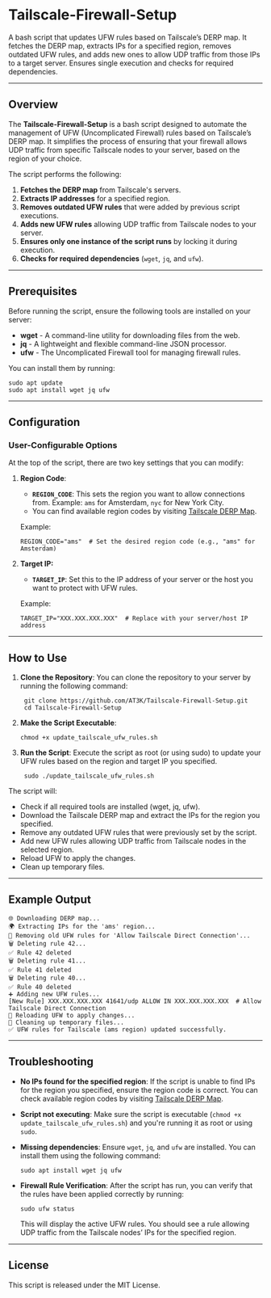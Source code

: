 # Tailscale-Firewall-Setup
A bash script that updates UFW rules based on Tailscale’s DERP map. It fetches the DERP map, extracts IPs for a specified region, removes outdated UFW rules, and adds new ones to allow UDP traffic from those IPs to a target server. Ensures single execution and checks for required dependencies.

---

## Overview

The **Tailscale-Firewall-Setup** is a bash script designed to automate the management of UFW (Uncomplicated Firewall) rules based on Tailscale’s DERP map. It simplifies the process of ensuring that your firewall allows UDP traffic from specific Tailscale nodes to your server, based on the region of your choice.

The script performs the following:

1. **Fetches the DERP map** from Tailscale's servers.
2. **Extracts IP addresses** for a specified region.
3. **Removes outdated UFW rules** that were added by previous script executions.
4. **Adds new UFW rules** allowing UDP traffic from Tailscale nodes to your server.
5. **Ensures only one instance of the script runs** by locking it during execution.
6. **Checks for required dependencies** (`wget`, `jq`, and `ufw`).

---

## Prerequisites

Before running the script, ensure the following tools are installed on your server:

- **wget** - A command-line utility for downloading files from the web.
- **jq** - A lightweight and flexible command-line JSON processor.
- **ufw** - The Uncomplicated Firewall tool for managing firewall rules.

You can install them by running:

    sudo apt update
    sudo apt install wget jq ufw

---

## Configuration

### User-Configurable Options

At the top of the script, there are two key settings that you can modify:

1. **Region Code**:
   - **`REGION_CODE`**: This sets the region you want to allow connections from. Example: `ams` for Amsterdam, `nyc` for New York City. 
   - You can find available region codes by visiting [Tailscale DERP Map](https://login.tailscale.com/derpmap/default).

   Example:

       REGION_CODE="ams"  # Set the desired region code (e.g., "ams" for Amsterdam)

2. **Target IP:**
   - **`TARGET_IP`**: Set this to the IP address of your server or the host you want to protect with UFW rules.

   Example:

       TARGET_IP="XXX.XXX.XXX.XXX"  # Replace with your server/host IP address

---

## How to Use

1. **Clone the Repository**:
You can clone the repository to your server by running the following command:
    
        git clone https://github.com/AT3K/Tailscale-Firewall-Setup.git
        cd Tailscale-Firewall-Setup

2.	**Make the Script Executable**:

        chmod +x update_tailscale_ufw_rules.sh

3. **Run the Script**:
Execute the script as root (or using sudo) to update your UFW rules based on the region and target IP you specified.
    
        sudo ./update_tailscale_ufw_rules.sh

    
The script will:
- Check if all required tools are installed (wget, jq, ufw).
- Download the Tailscale DERP map and extract the IPs for the region you specified.
- Remove any outdated UFW rules that were previously set by the script.
- Add new UFW rules allowing UDP traffic from Tailscale nodes in the selected region.
- Reload UFW to apply the changes.
- Clean up temporary files.

 ---

## Example Output

    🌐 Downloading DERP map...
    🌍 Extracting IPs for the 'ams' region...
    🧹 Removing old UFW rules for 'Allow Tailscale Direct Connection'...
    🗑️ Deleting rule 42...
    ✅ Rule 42 deleted
    🗑️ Deleting rule 41...
    ✅ Rule 41 deleted
    🗑️ Deleting rule 40...
    ✅ Rule 40 deleted
    ➕ Adding new UFW rules...
    [New Rule] XXX.XXX.XXX.XXX 41641/udp ALLOW IN XXX.XXX.XXX.XXX  # Allow Tailscale Direct Connection
    🔄 Reloading UFW to apply changes...
    🧹 Cleaning up temporary files...
    ✅ UFW rules for Tailscale (ams region) updated successfully.


---

## Troubleshooting

- **No IPs found for the specified region**:
  If the script is unable to find IPs for the region you specified, ensure the region code is correct. You can check available region codes by visiting [Tailscale DERP Map](https://login.tailscale.com/derpmap/default).

- **Script not executing**:
  Make sure the script is executable (`chmod +x update_tailscale_ufw_rules.sh`) and you're running it as root or using `sudo`.

- **Missing dependencies**:
  Ensure `wget`, `jq`, and `ufw` are installed. You can install them using the following command:

      sudo apt install wget jq ufw

- **Firewall Rule Verification**:
  After the script has run, you can verify that the rules have been applied correctly by running:

      sudo ufw status
  This will display the active UFW rules. You should see a rule allowing UDP traffic from the Tailscale nodes’ IPs for the specified region.

---

## License

This script is released under the MIT License.
